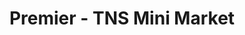 ---
title: "Premier - TNS Mini Market"
url: /burton-on-trent/premier-tns-mini-market/
shop: Lebensmittel
---